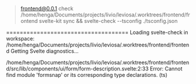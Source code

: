 > frontend@0.0.1 check /home/henga/Documents/projects/livio/leviosa/.worktrees/frontend/frontend
> svelte-kit sync && svelte-check --tsconfig ./tsconfig.json

====================================
Loading svelte-check in workspace: /home/henga/Documents/projects/livio/leviosa/.worktrees/frontend/frontend
Getting Svelte diagnostics...

/home/henga/Documents/projects/livio/leviosa/.worktrees/frontend/frontend/src/lib/components/ui/form/form-description.svelte:2:33
Error: Cannot find module 'formsnap' or its corresponding type declarations. (ts)

<script lang="ts">
	import * as FormPrimitive from 'formsnap';
	import type { HTMLAttributes } from 'svelte/elements';


/home/henga/Documents/projects/livio/leviosa/.worktrees/frontend/frontend/src/lib/components/ui/form/form-label.svelte:3:33
Error: Cannot find module 'formsnap' or its corresponding type declarations. (ts)
	import type { Label as LabelPrimitive } from 'bits-ui';
	import { getFormControl } from 'formsnap';
	import { cn } from '$lib/utils.js';


/home/henga/Documents/projects/livio/leviosa/.worktrees/frontend/frontend/src/lib/components/ui/form/form-field-errors.svelte:2:33
Error: Cannot find module 'formsnap' or its corresponding type declarations. (ts)
<script lang="ts">
	import * as FormPrimitive from 'formsnap';
	import { cn } from '$lib/utils.js';


/home/henga/Documents/projects/livio/leviosa/.worktrees/frontend/frontend/src/lib/components/ui/form/form-field.svelte:2:43
Error: Cannot find module 'sveltekit-superforms' or its corresponding type declarations. (ts)
<script lang="ts" context="module">
	import type { FormPath, SuperForm } from 'sveltekit-superforms';
	type T = Record<string, unknown>;


/home/henga/Documents/projects/livio/leviosa/.worktrees/frontend/frontend/src/lib/components/ui/form/form-field.svelte:9:33
Error: Cannot find module 'formsnap' or its corresponding type declarations. (ts)
	import type { HTMLAttributes } from 'svelte/elements';
	import * as FormPrimitive from 'formsnap';
	import { cn } from '$lib/utils.js';


/home/henga/Documents/projects/livio/leviosa/.worktrees/frontend/frontend/src/lib/components/ui/form/form-fieldset.svelte:2:43
Error: Cannot find module 'sveltekit-superforms' or its corresponding type declarations. (ts)
<script lang="ts" context="module">
	import type { FormPath, SuperForm } from 'sveltekit-superforms';
	type T = Record<string, unknown>;


/home/henga/Documents/projects/livio/leviosa/.worktrees/frontend/frontend/src/lib/components/ui/form/form-fieldset.svelte:8:33
Error: Cannot find module 'formsnap' or its corresponding type declarations. (ts)
<script lang="ts" generics="T extends Record<string, unknown>, U extends FormPath<T>">
	import * as FormPrimitive from 'formsnap';
	import { cn } from '$lib/utils.js';


/home/henga/Documents/projects/livio/leviosa/.worktrees/frontend/frontend/src/lib/components/ui/form/form-legend.svelte:2:33
Error: Cannot find module 'formsnap' or its corresponding type declarations. (ts)
<script lang="ts">
	import * as FormPrimitive from 'formsnap';
	import { cn } from '$lib/utils.js';


/home/henga/Documents/projects/livio/leviosa/.worktrees/frontend/frontend/src/lib/components/ui/form/form-element-field.svelte:2:49
Error: Cannot find module 'sveltekit-superforms' or its corresponding type declarations. (ts)
<script lang="ts" context="module">
	import type { FormPathLeaves, SuperForm } from 'sveltekit-superforms';
	type T = Record<string, unknown>;


/home/henga/Documents/projects/livio/leviosa/.worktrees/frontend/frontend/src/lib/components/ui/form/form-element-field.svelte:9:33
Error: Cannot find module 'formsnap' or its corresponding type declarations. (ts)
	import type { HTMLAttributes } from 'svelte/elements';
	import * as FormPrimitive from 'formsnap';
	import { cn } from '$lib/utils.js';


/home/henga/Documents/projects/livio/leviosa/.worktrees/frontend/frontend/src/lib/components/ui/form/index.ts:1:32
Error: Cannot find module 'formsnap' or its corresponding type declarations. 
import * as FormPrimitive from 'formsnap';
import Description from './form-description.svelte';


/home/henga/Documents/projects/livio/leviosa/.worktrees/frontend/frontend/src/lib/scripts/credentials.test.ts:6:23
Error: Cannot find name 'validate'. 
		(email: string, password: string) => {
			expect(async () => validate(email, password)).rejects.toThrowError();
		}


/home/henga/Documents/projects/livio/leviosa/.worktrees/frontend/frontend/src/lib/scripts/parseCookie.test.ts:5:24
Error: Cannot find name 'parseCookie'. 
	it.todo('should do nothing for now', () => {
		const cookieParsed = parseCookie(cookie);
		// TODO: find the right format for the cookoie that I am going to exploit


/home/henga/Documents/projects/livio/leviosa/.worktrees/frontend/frontend/src/lib/stores/navbar.ts:16:34
Error: Argument of type 'navState' is not assignable to parameter of type 'null | undefined'.
  Type '"events"' is not assignable to type 'null | undefined'. 
	store.subscribe((val) => {
		if ([null, undefined].includes(val)) {
			localStorage.removeItem(key);


/home/henga/Documents/projects/livio/leviosa/.worktrees/frontend/frontend/src/routes/app/admin/+page.server.ts:8:18
Error: Property 'role' does not exist on type 'never'. 
	}
	if (locals.user.role !== 'admin') {
		throw redirect(301, '/');


/home/henga/Documents/projects/livio/leviosa/.worktrees/frontend/frontend/src/routes/app/admin/users/+page.server.ts:42:26
Error: Property 'get' does not exist on type 'Promise<FormData>'. 
	const formData = request.formData();
	const userId = formData.get('userid');
	const res = await fetch(`${API_URL}/api/v1/admin/users`, {


/home/henga/Documents/projects/livio/leviosa/.worktrees/frontend/frontend/src/routes/app/settings/profile/+page.ts:72:17
Error: Element implicitly has an 'any' type because expression of type 'string' can't be used to index type '{ email: string; role: string; lastname: string; firstname: string; gender: string; birthdate: string; telephone: string; address: string; city: string; postalcard: string; }'.
  No index signature with a parameter of type 'string' was found on type '{ email: string; role: string; lastname: string; firstname: string; gender: string; birthdate: string; telephone: string; address: string; city: string; postalcard: string; }'. 
	for (const field of userfields) {
		const value = user[field] !== '' ? user[field] : missingValues[field];
		fields[field] = { ...fieldsStatic[field], value };


/home/henga/Documents/projects/livio/leviosa/.worktrees/frontend/frontend/src/routes/app/settings/profile/+page.ts:72:38
Error: Element implicitly has an 'any' type because expression of type 'string' can't be used to index type '{ email: string; role: string; lastname: string; firstname: string; gender: string; birthdate: string; telephone: string; address: string; city: string; postalcard: string; }'.
  No index signature with a parameter of type 'string' was found on type '{ email: string; role: string; lastname: string; firstname: string; gender: string; birthdate: string; telephone: string; address: string; city: string; postalcard: string; }'. 
	for (const field of userfields) {
		const value = user[field] !== '' ? user[field] : missingValues[field];
		fields[field] = { ...fieldsStatic[field], value };


/home/henga/Documents/projects/livio/leviosa/.worktrees/frontend/frontend/src/routes/app/settings/profile/+page.ts:72:52
Error: Element implicitly has an 'any' type because expression of type 'string' can't be used to index type '{ readonly email: "Aucune adresse email précisé"; readonly telephone: "Aucun numero de telephone précisé"; readonly lastname: "Aucun nom précisé"; readonly firstname: "Aucun prenom précisé"; readonly birthdate: "Aucune date de naissance précisé"; readonly address: "Aucune adresse précisé"; readonly city: "Aucune vil...'.
  No index signature with a parameter of type 'string' was found on type '{ readonly email: "Aucune adresse email précisé"; readonly telephone: "Aucun numero de telephone précisé"; readonly lastname: "Aucun nom précisé"; readonly firstname: "Aucun prenom précisé"; readonly birthdate: "Aucune date de naissance précisé"; readonly address: "Aucune adresse précisé"; readonly city: "Aucune vil...'. 
	for (const field of userfields) {
		const value = user[field] !== '' ? user[field] : missingValues[field];
		fields[field] = { ...fieldsStatic[field], value };


/home/henga/Documents/projects/livio/leviosa/.worktrees/frontend/frontend/src/routes/app/votes/[year]/[month]/+page.server.ts:46:2
Error: Object literal may only specify known properties, and 'default' does not exist in type 'Action'. 
export const actions: Action = {
	default: async ({ request, cookies, params }) => {
		console.log('Sending the data to the backend !');


/home/henga/Documents/projects/livio/leviosa/.worktrees/frontend/frontend/src/routes/app/votes/[year]/[month]/+page.server.ts:46:20
Error: Binding element 'request' implicitly has an 'any' type. 
export const actions: Action = {
	default: async ({ request, cookies, params }) => {
		console.log('Sending the data to the backend !');


/home/henga/Documents/projects/livio/leviosa/.worktrees/frontend/frontend/src/routes/app/votes/[year]/[month]/+page.server.ts:46:29
Error: Binding element 'cookies' implicitly has an 'any' type. 
export const actions: Action = {
	default: async ({ request, cookies, params }) => {
		console.log('Sending the data to the backend !');


/home/henga/Documents/projects/livio/leviosa/.worktrees/frontend/frontend/src/routes/app/votes/[year]/[month]/+page.server.ts:46:38
Error: Binding element 'params' implicitly has an 'any' type. 
export const actions: Action = {
	default: async ({ request, cookies, params }) => {
		console.log('Sending the data to the backend !');


/home/henga/Documents/projects/livio/leviosa/.worktrees/frontend/frontend/src/routes/signup/+page.server.ts:9:2
Error: Object literal may only specify known properties, and 'default' does not exist in type 'Action'. 
export const actions: Action = {
	default: async ({ request, cookies }) => {
		const formData = await request.formData();


/home/henga/Documents/projects/livio/leviosa/.worktrees/frontend/frontend/src/routes/signup/+page.server.ts:9:20
Error: Binding element 'request' implicitly has an 'any' type. 
export const actions: Action = {
	default: async ({ request, cookies }) => {
		const formData = await request.formData();


/home/henga/Documents/projects/livio/leviosa/.worktrees/frontend/frontend/src/routes/signup/+page.server.ts:9:29
Error: Binding element 'cookies' implicitly has an 'any' type. 
export const actions: Action = {
	default: async ({ request, cookies }) => {
		const formData = await request.formData();


/home/henga/Documents/projects/livio/leviosa/.worktrees/frontend/frontend/src/routes/signup/+page.server.ts:29:42
Error: Property 'sessionId' does not exist on type 'CookieParsed'. 
			const cookieParsed = parseCookie(res.headers.getSetCookie()[0]);
			cookies.set('sessionId', cookieParsed.sessionId, {
				path: '/'


/home/henga/Documents/projects/livio/leviosa/.worktrees/frontend/frontend/src/lib/components/events/EventComponent.svelte:30:19
Error: Argument of type 'number' is not assignable to parameter of type 'Date'. (ts)
					<p class="text-sm">
						{formatDate(Date.parse(beginat))} -
						<span class="placecount">


/home/henga/Documents/projects/livio/leviosa/.worktrees/frontend/frontend/src/lib/components/events/EventComponent.svelte:30:30
Error: Argument of type 'Date' is not assignable to parameter of type 'string'. (ts)
					<p class="text-sm">
						{formatDate(Date.parse(beginat))} -
						<span class="placecount">


/home/henga/Documents/projects/livio/leviosa/.worktrees/frontend/frontend/src/lib/components/events/OldTableEvent.svelte:3:32
Error: Cannot find module './$types' or its corresponding type declarations. (ts)
	import * as Table from '$lib/components/ui/table';
	import type { PageData } from './$types';
	export let data: PageData;


/home/henga/Documents/projects/livio/leviosa/.worktrees/frontend/frontend/src/lib/components/home/NextVote.svelte:33:2
Warn: Do not use empty rulesets (css)
	}
	.places {
	}


====================================
svelte-check found 30 errors and 1 warning in 19 files
 ELIFECYCLE  Command failed with exit code 1.
